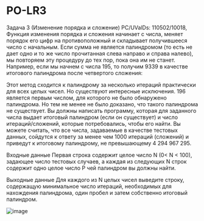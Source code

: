 # PO-LR3

Задача 3 (Изменение порядка и сложение)
PC/UValDs: 110502/10018,
Функция изменения порядка и сложения начинает с числа, меняет порядок его цифр на противоположный и складывает получившееся число с начальным. Если сумма не является палиндромом (то есть не дает одно и то же число прочитанная слева направо и справа налево), мы повторяем эту процедуру до тех пор, пока она им не станет.
Например, если мы начнем с числа 195, то получим 9339 в качестве итогового палиндрома после четвертого сложения:
 
Этот метод сходится к палиндрому за несколько итераций практически для всех целых чисел. Но существуют интересные исключения. 196 является первым числом, для которого не было обнаружено палиндрома. Но тем не менее не было доказано, что такого палиндрома не существует.
Вы должны написать программу, которая для заданного числа выдает итоговый палиндром (если он существует) и число итераций/сложений, которые потребовались, чтобы его найти.
Вы можете считать, что все числа, задаваемые в качестве тестовых данных, сойдутся к ответу за менее чем 1000 итераций (сложений) и приведут к итоговому палиндрому, не превышающему 4 294 967 295.

Входные данные
Первая строка содержит целое число N (0< N < 100), задающее число тестовых случаев, а каждая из следующих N строк содержит одно целое число Р чей палиндром вы должны найти.

Выходные данные
Для каждого из N целых чисел выведите строку, содержащую минимальное число итераций, необходимых для нахождения палиндрома, один пробел и затем собственно итоговый палиндром.
  
![image](https://github.com/T-mwstw/PO-LR3/assets/125866512/5d8cda83-4aac-487f-8a71-b4f94fe875bc)


